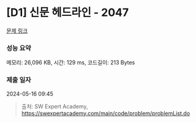 # [D1] 신문 헤드라인 - 2047 

[문제 링크](https://swexpertacademy.com/main/code/problem/problemDetail.do?contestProbId=AV5QKsLaAy0DFAUq) 

### 성능 요약

메모리: 26,096 KB, 시간: 129 ms, 코드길이: 213 Bytes

### 제출 일자

2024-05-16 09:45



> 출처: SW Expert Academy, https://swexpertacademy.com/main/code/problem/problemList.do